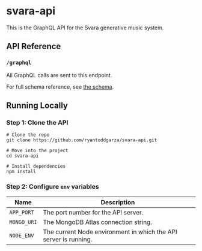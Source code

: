 # svara-api

This is the GraphQL API for the Svara generative music system.

## API Reference

### `/graphql`

All GraphQL calls are sent to this endpoint.

For full schema reference, see [the schema](./src/graphql/schema.js).

## Running Locally

### Step 1: Clone the API

```shell
# Clone the repo
git clone https://github.com/ryantoddgarza/svara-api.git

# Move into the project
cd svara-api

# Install dependencies
npm install
```

### Step 2: Configure `env` variables

| Name        | Description                                                      |
| ----------- | ---------------------------------------------------------------- |
| `APP_PORT`  | The port number for the API server.                              |
| `MONGO_URI` | The MongoDB Atlas connection string.                             |
| `NODE_ENV`  | The current Node environment in which the API server is running. |
